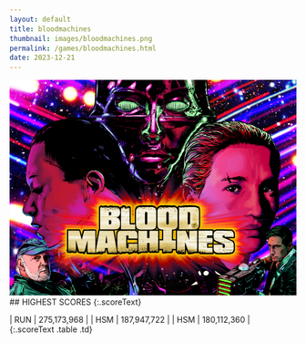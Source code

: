 ```yaml
---
layout: default
title: bloodmachines
thumbnail: images/bloodmachines.png
permalink: /games/bloodmachines.html
date: 2023-12-21
---
```


<img src="../images/bloodmachines.png" class="gameThumbnail img-fluid mx-auto align-middle">
## HIGHEST SCORES
{:.scoreText}

| RUN | 275,173,968 | 
| HSM | 187,947,722 | 
| HSM | 180,112,360 | 
{:.scoreText .table .td}
